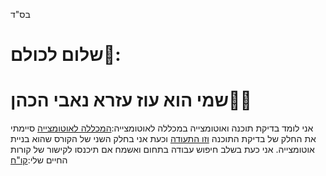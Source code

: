 בס"ד 
# שלום לכולם👋:
# שמי הוא עוז עזרא נאבי הכהן🧑‍💻
אני לומד בדיקת תוכנה ואוטומצייה במכללה לאוטומצייה:[המכללה לאוטומצייה](https://automation.co.il/)
סיימתי את החלק של בדיקת התוכנה [וזו התעודה](https://github.com/OzEzraCohen/index.html/blob/main/%D7%AA%D7%A2%D7%95%D7%93%D7%AA%20%D7%A1%D7%99%D7%95%D7%9D%20%D7%A7%D7%95%D7%A8%D7%A1%20%D7%91%D7%95%D7%93%D7%A7%20%D7%AA%D7%95%D7%9B%D7%A0%D7%94.pdf)
וכעת אני בחלק השני של הקורס שהוא בניית אוטומצייה.
אני כעת בשלב חיפוש עבודה בתחום ואשמח אם תיכנסו לקישור של קורות החיים שלי:[קו"ח](https://github.com/OzEzraCohen/index.html/blob/main/Oz%20Cohen-CV%20(2).pdf)
 

<!--
**OzEzraCohen/OzEzraCohen** is a ✨ _special_ ✨ repository because its `README.md` (this file) appears on your GitHub profile.

Here are some ideas to get you started:

- 🔭 I’m currently working on ...
- 🌱 I’m currently learning ...
- 👯 I’m looking to collaborate on ...
- 🤔 I’m looking for help with ...
- 💬 Ask me about ...
- 📫 How to reach me: ...
- 😄 Pronouns: ...
- ⚡ Fun fact: ...
-->

